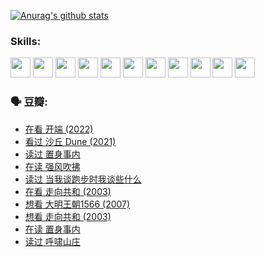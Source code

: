 
[![Anurag's github stats](https://github-readme-stats.vercel.app/api?username=w940853815)](https://github.com/anuraghazra/github-readme-stats)

### Skills:

<code><img height="32" src="https://cdn.jsdelivr.net/npm/simple-icons@v5/icons/python.svg"></code>
<code><img height="32" src="https://cdn.jsdelivr.net/npm/simple-icons@v5/icons/javascript.svg"></code>
<code><img height="32" src="https://cdn.jsdelivr.net/npm/simple-icons@v5/icons/django.svg"></code>
<code><img height="32" src="https://cdn.jsdelivr.net/npm/simple-icons@v5/icons/flask.svg"></code>
<code><img height="32" src="https://cdn.jsdelivr.net/npm/simple-icons@v5/icons/vuetify.svg"></code>
<code><img height="32" src="https://cdn.jsdelivr.net/npm/simple-icons@v5/icons/git.svg"></code>
<code><img height="32" src="https://cdn.jsdelivr.net/npm/simple-icons@v5/icons/docker.svg"></code>
<code><img height="32" src="https://cdn.jsdelivr.net/npm/simple-icons@v5/icons/postgresql.svg"></code>
<code><img height="32" src="https://cdn.jsdelivr.net/npm/simple-icons@v5/icons/elasticsearch.svg"></code>
<code><img height="32" src="https://cdn.jsdelivr.net/npm/simple-icons@v5/icons/macos.svg"></code>
<code><img height="32" src="https://cdn.jsdelivr.net/npm/simple-icons@v5/icons/linux.svg"></code>

### 🗣 豆瓣:

<!-- DOUBAN-ACTIVITIES:START -->
- [在看 开端‎ (2022)](https://www.douban.com/people/136069238/status/3733533297/?_i=42839385)
- [看过 沙丘 Dune‎ (2021)](https://www.douban.com/people/136069238/status/3726869471/?_i=42839385)
- [读过 置身事内](https://www.douban.com/people/136069238/status/3726223867/?_i=42839385)
- [在读 强风吹拂](https://www.douban.com/people/136069238/status/3725395475/?_i=42839385)
- [读过 当我谈跑步时我谈些什么](https://www.douban.com/people/136069238/status/3715422296/?_i=42839385)
- [在看 走向共和‎ (2003)](https://www.douban.com/people/136069238/status/3711470443/?_i=42839385)
- [想看 大明王朝1566‎ (2007)](https://www.douban.com/people/136069238/status/3710980213/?_i=42839385)
- [想看 走向共和‎ (2003)](https://www.douban.com/people/136069238/status/3710980002/?_i=42839385)
- [在读 置身事内](https://www.douban.com/people/136069238/status/3710472151/?_i=42839385)
- [读过 呼啸山庄](https://www.douban.com/people/136069238/status/3710470617/?_i=42839385)
<!-- DOUBAN-ACTIVITIES:END -->
<!--
**w940853815/w940853815** is a ✨ _special_ ✨ repository because its `README.md` (this file) appears on your GitHub profile.

Here are some ideas to get you started:

- 🔭 I’m currently working on ...
- 🌱 I’m currently learning ...
- 👯 I’m looking to collaborate on ...
- 🤔 I’m looking for help with ...
- 💬 Ask me about ...
- 📫 How to reach me: ...
- 😄 Pronouns: ...
- ⚡ Fun fact: ...
-->
